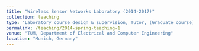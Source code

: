 ```yaml
---
title: "Wireless Sensor Networks Laboratory (2014-2017)"
collection: teaching
type: "Laboratory course design & supervision, Tutor, (Graduate course)"
permalink: /teaching/2014-spring-teaching-1
venue: "TUM, Department of Electrical and Computer Engineering"
location: "Munich, Germany"
---
```




